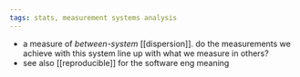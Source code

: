 ```yaml
---
tags: stats, measurement systems analysis
---
```


- a measure of _between-system_ [[dispersion]]. do the measurements we achieve with this system line up with what we measure in others?
- see also [[reproducible]] for the software eng meaning